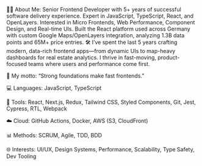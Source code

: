 👨‍💻 About Me: Senior Frontend Developer with 5+ years of successful software delivery experience. Expert in JavaScript, TypeScript, React, and OpenLayers. Interested in Micro Frontends, Web Performance, Component Design, and Real-time UIs. Built the React platform used across Germany with custom Google Maps/OpenLayers integration, analyzing 1.3B data points and 65M+ price entries.
🛠️ I’ve spent the last 5 years crafting modern, data-rich frontend apps—from dynamic UIs to map-heavy dashboards for real estate analytics. I thrive in fast-moving, product-focused teams where users and performance come first.

🚀 My motto: “Strong foundations make fast frontends.”

 💻 Languages: JavaScript, TypeScript
 
 🔧 Tools: React, Next.js, Redux, Tailwind CSS, Styled Components, Git, Jest, Cypress, RTL, Webpack
 
 ☁️ Cloud: GitHub Actions, Docker, AWS (S3, CloudFront)
 
 📊 Methods: SCRUM, Agile, TDD, BDD
 
 🌐 Interests: UI/UX, Design Systems, Performance, Scalability, Type Safety, Dev Tooling
